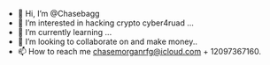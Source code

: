 - 👋 Hi, I’m @Chasebagg
- 👀 I’m interested in hacking crypto cyber4ruad ...
- 🌱 I’m currently learning ...
- 💞️ I’m looking to collaborate on and make money..
- 📫 How to reach me chasemorganrfg@icloud.com + 12097367160.

<!---
Chasebagg/Chasebagg is a ✨ special ✨ repository because its `README.md` (this file) appears on your GitHub profile.
You can click the Preview link to take a look at your changes.
--->
